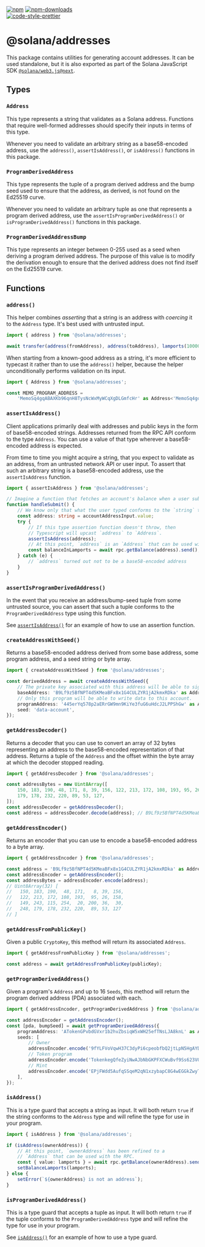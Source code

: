 [![npm][npm-image]][npm-url]
[![npm-downloads][npm-downloads-image]][npm-url]
<br />
[![code-style-prettier][code-style-prettier-image]][code-style-prettier-url]

[code-style-prettier-image]: https://img.shields.io/badge/code_style-prettier-ff69b4.svg?style=flat-square
[code-style-prettier-url]: https://github.com/prettier/prettier
[npm-downloads-image]: https://img.shields.io/npm/dm/@solana/addresses/next.svg?style=flat
[npm-image]: https://img.shields.io/npm/v/@solana/addresses/next.svg?style=flat
[npm-url]: https://www.npmjs.com/package/@solana/addresses/v/next

# @solana/addresses

This package contains utilities for generating account addresses. It can be used standalone, but it is also exported as part of the Solana JavaScript SDK [`@solana/web3.js@next`](https://github.com/anza-xyz/solana-web3.js/tree/main/packages/library).

## Types

### `Address`

This type represents a string that validates as a Solana address. Functions that require well-formed addresses should specify their inputs in terms of this type.

Whenever you need to validate an arbitrary string as a base58-encoded address, use the `address()`, `assertIsAddress()`, or `isAddress()` functions in this package.

### `ProgramDerivedAddress`

This type represents the tuple of a program derived address and the bump seed used to ensure that the address, as derived, is not found on the Ed25519 curve.

Whenever you need to validate an arbitrary tuple as one that represents a program derived address, use the `assertIsProgramDerivedAddress()` or `isProgramDerivedAddress()` functions in this package.

### `ProgramDerivedAddressBump`

This type represents an integer between 0-255 used as a seed when deriving a program derived address. The purpose of this value is to modify the derivation enough to ensure that the derived address does not find itself on the Ed25519 curve.

## Functions

### `address()`

This helper combines _asserting_ that a string is an address with _coercing_ it to the `Address` type. It's best used with untrusted input.

```ts
import { address } from '@solana/addresses';

await transfer(address(fromAddress), address(toAddress), lamports(100000n));
```

When starting from a known-good address as a string, it's more efficient to typecast it rather than to use the `address()` helper, because the helper unconditionally performs validation on its input.

```ts
import { Address } from '@solana/addresses';

const MEMO_PROGRAM_ADDRESS =
    'MemoSq4gqABAXKb96qnH8TysNcWxMyWCqXgDLGmfcHr' as Address<'MemoSq4gqABAXKb96qnH8TysNcWxMyWCqXgDLGmfcHr'>;
```

### `assertIsAddress()`

Client applications primarily deal with addresses and public keys in the form of base58-encoded strings. Addresses returned from the RPC API conform to the type `Address`. You can use a value of that type wherever a base58-encoded address is expected.

From time to time you might acquire a string, that you expect to validate as an address, from an untrusted network API or user input. To assert that such an arbitrary string is a base58-encoded address, use the `assertIsAddress` function.

```ts
import { assertIsAddress } from '@solana/addresses';

// Imagine a function that fetches an account's balance when a user submits a form.
function handleSubmit() {
    // We know only that what the user typed conforms to the `string` type.
    const address: string = accountAddressInput.value;
    try {
        // If this type assertion function doesn't throw, then
        // Typescript will upcast `address` to `Address`.
        assertIsAddress(address);
        // At this point, `address` is an `Address` that can be used with the RPC.
        const balanceInLamports = await rpc.getBalance(address).send();
    } catch (e) {
        // `address` turned out not to be a base58-encoded address
    }
}
```

### `assertIsProgramDerivedAddress()`

In the event that you receive an address/bump-seed tuple from some untrusted source, you can assert that such a tuple conforms to the `ProgramDerivedAddress` type using this function.

See [`assertIsAddress()`](#assertisaddress) for an example of how to use an assertion function.

### `createAddressWithSeed()`

Returns a base58-encoded address derived from some base address, some program address, and a seed string or byte array.

```ts
import { createAddressWithSeed } from '@solana/addresses';

const derivedAddress = await createAddressWithSeed({
    // The private key associated with this address will be able to sign for `derivedAddress`.
    baseAddress: 'B9Lf9z5BfNPT4d5KMeaBFx8x1G4CULZYR1jA2kmxRDka' as Address,
    // Only this program will be able to write data to this account.
    programAddress: '445erYq578p2aERrGW9mn9KiYe3fuG6uHdcJ2LPPShGw' as Address,
    seed: 'data-account',
});
```

### `getAddressDecoder()`

Returns a decoder that you can use to convert an array of 32 bytes representing an address to the base58-encoded representation of that address. Returns a tuple of the `Address` and the offset within the byte array at which the decoder stopped reading.

```ts
import { getAddressDecoder } from '@solana/addresses';

const addressBytes = new Uint8Array([
    150, 183, 190, 48, 171, 8, 39, 156, 122, 213, 172, 108, 193, 95, 26, 158, 149, 243, 115, 254, 20, 200, 36, 30, 248,
    179, 178, 232, 220, 89, 53, 127,
]);
const addressDecoder = getAddressDecoder();
const address = addressDecoder.decode(address); // B9Lf9z5BfNPT4d5KMeaBFx8x1G4CULZYR1jA2kmxRDka
```

### `getAddressEncoder()`

Returns an encoder that you can use to encode a base58-encoded address to a byte array.

```ts
import { getAddressEncoder } from '@solana/addresses';

const address = 'B9Lf9z5BfNPT4d5KMeaBFx8x1G4CULZYR1jA2kmxRDka' as Address;
const addressEncoder = getAddressEncoder();
const addressBytes = addressEncoder.encode(address);
// Uint8Array(32) [
//   150, 183, 190,  48, 171,   8, 39, 156,
//   122, 213, 172, 108, 193,  95, 26, 158,
//   149, 243, 115, 254,  20, 200, 36,  30,
//   248, 179, 178, 232, 220,  89, 53, 127
// ]
```

### `getAddressFromPublicKey()`

Given a public `CryptoKey`, this method will return its associated `Address`.

```ts
import { getAddressFromPublicKey } from '@solana/addresses';

const address = await getAddressFromPublicKey(publicKey);
```

### `getProgramDerivedAddress()`

Given a program's `Address` and up to 16 `Seeds`, this method will return the program derived address (PDA) associated with each.

```ts
import { getAddressEncoder, getProgramDerivedAddress } from '@solana/addresses';

const addressEncoder = getAddressEncoder();
const [pda, bumpSeed] = await getProgramDerivedAddress({
    programAddress: 'ATokenGPvbdGVxr1b2hvZbsiqW5xWH25efTNsLJA8knL' as Address,
    seeds: [
        // Owner
        addressEncoder.encode('9fYLFVoVqwH37C3dyPi6cpeobfbQ2jtLpN5HgAYDDdkm' as Address),
        // Token program
        addressEncoder.encode('TokenkegQfeZyiNwAJbNbGKPFXCWuBvf9Ss623VQ5DA' as Address),
        // Mint
        addressEncoder.encode('EPjFWdd5AufqSSqeM2qN1xzybapC8G4wEGGkZwyTDt1v' as Address),
    ],
});
```

### `isAddress()`

This is a type guard that accepts a string as input. It will both return `true` if the string conforms to the `Address` type and will refine the type for use in your program.

```ts
import { isAddress } from '@solana/addresses';

if (isAddress(ownerAddress)) {
    // At this point, `ownerAddress` has been refined to a
    // `Address` that can be used with the RPC.
    const { value: lamports } = await rpc.getBalance(ownerAddress).send();
    setBalanceLamports(lamports);
} else {
    setError(`${ownerAddress} is not an address`);
}
```

### `isProgramDerivedAddress()`

This is a type guard that accepts a tuple as input. It will both return `true` if the tuple conforms to the `ProgramDerivedAddress` type and will refine the type for use in your program.

See [`isAddress()`](#isaddress) for an example of how to use a type guard.
